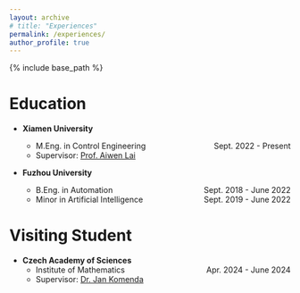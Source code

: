 ```yaml
---
layout: archive
# title: "Experiences"
permalink: /experiences/
author_profile: true
---
```


{% include base_path %}

# Education
- **Xiamen University**
    - M.Eng. in Control Engineering <span style="float:right"> Sept. 2022 - Present</span>
    - Supervisor: [Prof. Aiwen Lai](https://aivens123.github.io/aiwenlai.github.io/)

- **Fuzhou University**
    - B.Eng. in Automation <span style="float:right"> Sept. 2018 - June 2022</span>
    - Minor in Artificial Intelligence <span style="float:right"> Sept. 2019 - June 2022</span>

# Visiting Student
- **Czech Academy of Sciences**
    - Institute of Mathematics <span style="float:right"> Apr. 2024 - June 2024</span>
    - Supervisor: [Dr. Jan Komenda](https://www.math.cas.cz/index.php/members/researcher/50)